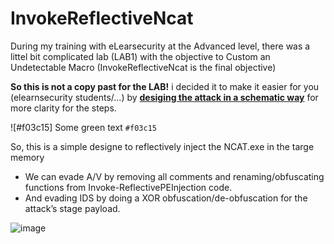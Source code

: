 # InvokeReflectiveNcat
During my training with eLearsecurity at the Advanced level, there was a littel bit complicated lab (LAB1) with the objective to Custom an Undetectable Macro (InvokeReflectiveNcat is the final objective)

**So this is not a copy past for the LAB!**
i decided it to make it easier for you (elearnsecurity students/...) by <ins>**desiging the attack in a schematic way**</ins> for more clarity for the steps.

![#f03c15] Some green text </span>`#f03c15`

So, this is a simple designe to reflectively inject the NCAT.exe in the targe memory
- We can evade A/V by removing all comments and renaming/obfuscating functions from Invoke-ReflectivePEInjection code.
- And evading IDS by doing a XOR obfuscation/de-obfuscation for the attack’s stage payload.

![image](https://user-images.githubusercontent.com/26716241/132065528-3246c9f0-3e0a-451a-89fa-8fc43cdd13e1.png)
